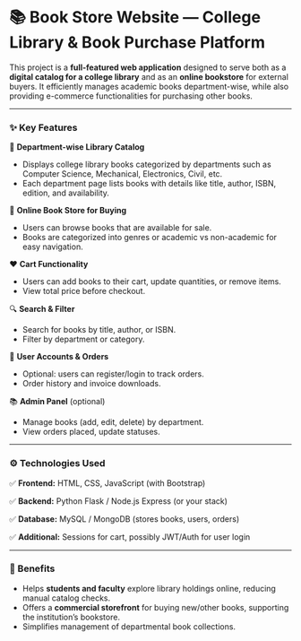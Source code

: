 




# 📚 Book Store Website — College Library & Book Purchase Platform

This project is a **full-featured web application** designed to serve both as a **digital catalog for a college library** and as an **online bookstore** for external buyers. It efficiently manages academic books department-wise, while also providing e-commerce functionalities for purchasing other books.

---

### ✨ Key Features

🚀 **Department-wise Library Catalog**

* Displays college library books categorized by departments such as Computer Science, Mechanical, Electronics, Civil, etc.
* Each department page lists books with details like title, author, ISBN, edition, and availability.

🛒 **Online Book Store for Buying**

* Users can browse books that are available for sale.
* Books are categorized into genres or academic vs non-academic for easy navigation.

❤️ **Cart Functionality**

* Users can add books to their cart, update quantities, or remove items.
* View total price before checkout.

🔍 **Search & Filter**

* Search for books by title, author, or ISBN.
* Filter by department or category.

👤 **User Accounts & Orders**

* Optional: users can register/login to track orders.
* Order history and invoice downloads.

📚 **Admin Panel** (optional)

* Manage books (add, edit, delete) by department.
* View orders placed, update statuses.

---

### ⚙️ Technologies Used

✅ **Frontend:** HTML, CSS, JavaScript (with Bootstrap)

✅ **Backend:** Python Flask / Node.js Express (or your stack)

✅ **Database:** MySQL / MongoDB (stores books, users, orders)

✅ **Additional:** Sessions for cart, possibly JWT/Auth for user login

---

### 📝 Benefits

* Helps **students and faculty** explore library holdings online, reducing manual catalog checks.
* Offers a **commercial storefront** for buying new/other books, supporting the institution’s bookstore.
* Simplifies management of departmental book collections.

